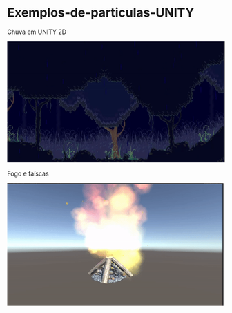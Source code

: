 # Exemplos-de-particulas-UNITY
Chuva em UNITY 2D


![](https://github.com/AndreBeckPires/Exemplos-de-particulas-UNITY/blob/master/ezgif.com-gif-maker%20(1).gif)


Fogo e faíscas


![](https://github.com/AndreBeckPires/Exemplos-de-particulas-UNITY/blob/master/ezgif.com-gif-maker.gif)
